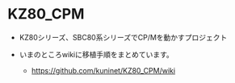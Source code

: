 # KZ80_CPM
- KZ80シリーズ、SBC80系シリーズでCP/Mを動かすプロジェクト

- いまのところwikiに移植手順をまとめています。
  - https://github.com/kuninet/KZ80_CPM/wiki
